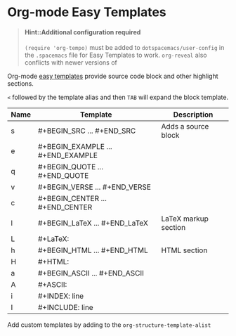 # Org-mode Easy Templates

> #### Hint::Additional configuration required
> `(require 'org-tempo)` must be added to `dotspacemacs/user-config` in the `.spacemacs` file for Easy Templates to work.  `org-reveal` also conflicts with newer versions of

Org-mode [easy templates](https://www.gnu.org/software/emacs/manual/html_node/org/Easy-templates.html) provide source code block and other highlight sections.

`<` followed by the template alias and then `TAB` will expand the block template.

| Name | Template                          | Description          |
|------|-----------------------------------|----------------------|
| s    | #+BEGIN_SRC ... #+END_SRC         | Adds a source block  |
| e    | #+BEGIN_EXAMPLE ... #+END_EXAMPLE |                      |
| q    | #+BEGIN_QUOTE ... #+END_QUOTE     |                      |
| v    | #+BEGIN_VERSE ... #+END_VERSE     |                      |
| c    | #+BEGIN_CENTER ... #+END_CENTER   |                      |
| l    | #+BEGIN_LaTeX ... #+END_LaTeX     | LaTeX markup section |
| L    | #+LaTeX:                          |                      |
| h    | #+BEGIN_HTML ... #+END_HTML       | HTML section         |
| H    | #+HTML:                           |                      |
| a    | #+BEGIN_ASCII ... #+END_ASCII     |                      |
| A    | #+ASCII:                          |                      |
| i    | #+INDEX: line                     |                      |
| I    | #+INCLUDE: line                   |                      |

Add custom templates by adding to the `org-structure-template-alist`
